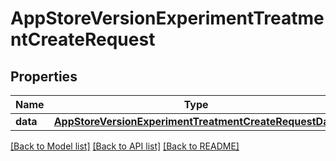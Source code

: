# AppStoreVersionExperimentTreatmentCreateRequest

## Properties
Name | Type | Description | Notes
------------ | ------------- | ------------- | -------------
**data** | [**AppStoreVersionExperimentTreatmentCreateRequestData**](AppStoreVersionExperimentTreatmentCreateRequestData.md) |  | 

[[Back to Model list]](../README.md#documentation-for-models) [[Back to API list]](../README.md#documentation-for-api-endpoints) [[Back to README]](../README.md)


